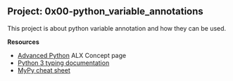 ## __Project: 0x00-python_variable_annotations__

This project is about python variable annotation and how they can be used.

__Resources__

- [Advanced Python](https://intranet.alxswe.com/concepts/554) ALX Concept page
- [Python 3 typing documentation](https://docs.python.org/3/library/typing.html)
- [MyPy cheat sheet](https://mypy.readthedocs.io/en/latest/cheat_sheet_py3.html)
